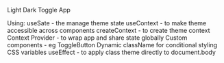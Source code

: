 Light Dark Toggle App 

Using:
useSate - the manage theme state
useContext - to make theme accessible across components
createContext - to create theme context
Context Provider - to wrap app and share state globally 
Custom components - eg ToggleButton
Dynamic className for conditional styling
CSS variables
useEffect - to apply class theme directly to document.body
